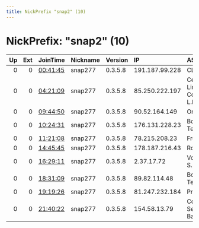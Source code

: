 ```yaml
---
title: NickPrefix "snap2" (10)
---
```


# NickPrefix: "snap2" (10)

|   Up |   Ext | JoinTime                                                                                            | Nickname   | Version   | IP             | AS                                    | CC   |   ORp |   Dirp | OS    | Contact   |   eFamMembers |
|-----:|------:|:----------------------------------------------------------------------------------------------------|:-----------|:----------|:---------------|:--------------------------------------|:-----|------:|-------:|:------|:----------|--------------:|
|    0 |     0 | [00:41:45](https://metrics.torproject.org/rs.html#details/B0D7B788D9CCD9F6A8C785AD0D35B45523B3155E) | snap277    | 0.3.5.8   | 191.187.99.228 | CLARO S.A.                            | br   | 38207 |      0 | Linux | None      |             1 |
|    0 |     0 | [04:21:09](https://metrics.torproject.org/rs.html#details/EB523B5B03CD95B81F9BD9924A72A00E98B0AB04) | snap277    | 0.3.5.8   | 85.250.222.197 | Cellcom Fixed Line Communication L.P. | il   | 38125 |      0 | Linux | None      |             1 |
|    0 |     0 | [09:44:50](https://metrics.torproject.org/rs.html#details/94F591A4164C7DB2F314B4BBFAC5EC2457949846) | snap277    | 0.3.5.8   | 90.52.164.149  | Orange                                | fr   | 41739 |      0 | Linux | None      |             1 |
|    0 |     0 | [10:24:31](https://metrics.torproject.org/rs.html#details/B746E965E232B632193263E56F044371B37EE214) | snap277    | 0.3.5.8   | 176.131.228.23 | Bouygues Telecom SA                   | fr   | 34153 |      0 | Linux | None      |             1 |
|    0 |     0 | [11:21:08](https://metrics.torproject.org/rs.html#details/54E32F487A606A8EEE2BF8B4A9FDD9D8801E0BE6) | snap277    | 0.3.5.8   | 78.215.208.23  | Free SAS                              | fr   | 36253 |      0 | Linux | None      |             1 |
|    0 |     0 | [14:45:45](https://metrics.torproject.org/rs.html#details/0148347780B3EE84B5B864999F931F815A02753C) | snap277    | 0.3.5.8   | 178.187.216.43 | Rostelecom                            | ru   | 38403 |      0 | Linux | None      |             1 |
|    0 |     0 | [16:29:11](https://metrics.torproject.org/rs.html#details/6BDC096901AFDB284F5DB851C617710890F2AD87) | snap277    | 0.3.5.8   | 2.37.17.72     | Vodafone Italia S.p.A.                | it   | 38601 |      0 | Linux | None      |             1 |
|    0 |     0 | [18:31:09](https://metrics.torproject.org/rs.html#details/7A4DE80C06FD3D3744D787D55EB6C311FD02466B) | snap277    | 0.3.5.8   | 89.82.114.48   | Bouygues Telecom SA                   | fr   | 37999 |      0 | Linux | None      |             1 |
|    0 |     0 | [19:19:26](https://metrics.torproject.org/rs.html#details/B0C58A0E5554E31ED5CCE4621F9F4568914CCBB4) | snap277    | 0.3.5.8   | 81.247.232.184 | Proximus NV                           | be   | 35803 |      0 | Linux | None      |             1 |
|    0 |     0 | [21:40:22](https://metrics.torproject.org/rs.html#details/D1F09F2D398CE8283A67B819265E5FAF1D94E6B6) | snap277    | 0.3.5.8   | 154.58.13.79   | ConectaT Servicios de Banda Ancha     | es   | 42349 |      0 | Linux | None      |             1 |
